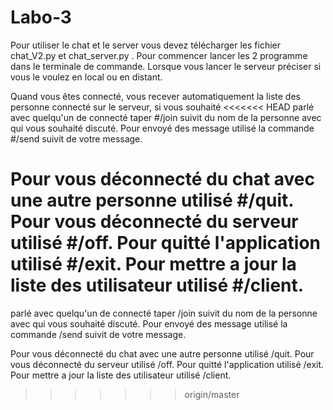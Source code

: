 # Labo-3

Pour utiliser le chat et le server vous devez télécharger les fichier chat_V2.py et chat_server.py .
Pour commencer lancer les 2 programme dans le terminale de commande.
    Lorsque vous lancer le serveur préciser si vous le voulez en local ou en distant.

Quand vous êtes connecté, vous recever automatiquement la liste des personne connecté sur le serveur, si vous souhaité
<<<<<<< HEAD
parlé avec quelqu'un de connecté taper #/join suivit du nom de la personne avec qui vous souhaité discuté.
Pour envoyé des message utilisé la commande #/send suivit de votre message.

Pour vous déconnecté du chat avec une autre personne utilisé #/quit.
Pour vous déconnecté du serveur utilisé #/off.
Pour quitté l'application utilisé #/exit.
Pour mettre a jour la liste des utilisateur utilisé #/client.
=======
parlé avec quelqu'un de connecté taper /join suivit du nom de la personne avec qui vous souhaité discuté.
Pour envoyé des message utilisé la commande /send suivit de votre message.

Pour vous déconnecté du chat avec une autre personne utilisé /quit.
Pour vous déconnecté du serveur utilisé /off.
Pour quitté l'application utilisé /exit.
Pour mettre a jour la liste des utilisateur utilisé /client.
>>>>>>> origin/master
